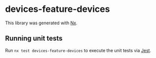 # devices-feature-devices

This library was generated with [Nx](https://nx.dev).

## Running unit tests

Run `nx test devices-feature-devices` to execute the unit tests via [Jest](https://jestjs.io).
